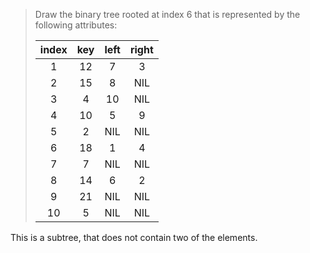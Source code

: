 > Draw the binary tree rooted at index 6 that is represented by the following
> attributes:
>
> | index |  key |  left | right |
> |:-----:|:----:|:-----:|:-----:|
> |    1  |  12  |   7   |   3   |
> |    2  |  15  |   8   |  NIL  |
> |    3  |   4  |  10   |  NIL  |
> |    4  |  10  |   5   |   9   |
> |    5  |   2  |  NIL  |  NIL  |
> |    6  |  18  |   1   |   4   |
> |    7  |   7  |  NIL  |  NIL  |
> |    8  |  14  |   6   |   2   |
> |    9  |  21  |  NIL  |  NIL  |
> |   10  |   5  |  NIL  |  NIL  |

This is a subtree, that does not contain two of the elements.

